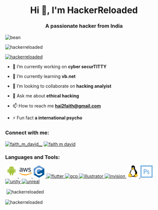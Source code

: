 <h1 align="center">Hi 👋, I'm HackerReloaded</h1>
<h3 align="center">A passionate hacker from India</h3>

<img align="center" alt="bean" width="400" src="https://www.bing.com/th/id/OGC.cd741ab1a8c2fe4639e7ef1d9a3026a3?pid=1.7&rurl=https%3a%2f%2fi.pinimg.com%2foriginals%2f76%2f0f%2f53%2f760f531b60f0c0f07b9579cdfb61ff6c.gif&ehk=c3vSOqAzr7crcHs56RgkS2BewkFtxU0WF%2f4R2Cpp1rA%3d">

<p align="left"> <img src="https://komarev.com/ghpvc/?username=hackerreloaded&label=Profile%20views&color=0e75b6&style=flat" alt="hackerreloaded" /> </p>

<p align="left"> <a href="https://github.com/ryo-ma/github-profile-trophy"><img src="https://github-profile-trophy.vercel.app/?username=hackerreloaded" alt="hackerreloaded" /></a> </p>

- 🔭 I’m currently working on **cyber securTITTY**

- 🌱 I’m currently learning **vb.net**

- 👯 I’m looking to collaborate on **hacking analyist**

- 💬 Ask me about **ethical hacking**

- 📫 How to reach me **hai2faith@gmail.com**

- ⚡ Fun fact **a international psycho**

<h3 align="left">Connect with me:</h3>
<p align="left">
<a href="https://instagram.com/faith_m_david__" target="blank"><img align="center" src="https://raw.githubusercontent.com/rahuldkjain/github-profile-readme-generator/master/src/images/icons/Social/instagram.svg" alt="faith_m_david__" height="30" width="40" /></a>
<a href="https://www.youtube.com/@FDMUSICMusiclifethebestlife" target="blank"><img align="center" src="https://raw.githubusercontent.com/rahuldkjain/github-profile-readme-generator/master/src/images/icons/Social/youtube.svg" alt="faith m david" height="30" width="40" /></a>
</p>

<h3 align="left">Languages and Tools:</h3>
<p align="left"> <a href="https://developer.android.com" target="_blank" rel="noreferrer"> <img src="https://raw.githubusercontent.com/devicons/devicon/master/icons/android/android-original-wordmark.svg" alt="android" width="40" height="40"/> </a> <a href="https://aws.amazon.com" target="_blank" rel="noreferrer"> <img src="https://raw.githubusercontent.com/devicons/devicon/master/icons/amazonwebservices/amazonwebservices-original-wordmark.svg" alt="aws" width="40" height="40"/> </a> <a href="https://www.cprogramming.com/" target="_blank" rel="noreferrer"> <img src="https://raw.githubusercontent.com/devicons/devicon/master/icons/c/c-original.svg" alt="c" width="40" height="40"/> </a> <a href="https://flutter.dev" target="_blank" rel="noreferrer"> <img src="https://www.vectorlogo.zone/logos/flutterio/flutterio-icon.svg" alt="flutter" width="40" height="40"/> </a> <a href="https://cloud.google.com" target="_blank" rel="noreferrer"> <img src="https://www.vectorlogo.zone/logos/google_cloud/google_cloud-icon.svg" alt="gcp" width="40" height="40"/> </a> <a href="https://www.adobe.com/in/products/illustrator.html" target="_blank" rel="noreferrer"> <img src="https://www.vectorlogo.zone/logos/adobe_illustrator/adobe_illustrator-icon.svg" alt="illustrator" width="40" height="40"/> </a> <a href="https://www.invisionapp.com/" target="_blank" rel="noreferrer"> <img src="https://www.vectorlogo.zone/logos/invisionapp/invisionapp-icon.svg" alt="invision" width="40" height="40"/> </a> <a href="https://www.linux.org/" target="_blank" rel="noreferrer"> <img src="https://raw.githubusercontent.com/devicons/devicon/master/icons/linux/linux-original.svg" alt="linux" width="40" height="40"/> </a> <a href="https://www.photoshop.com/en" target="_blank" rel="noreferrer"> <img src="https://raw.githubusercontent.com/devicons/devicon/master/icons/photoshop/photoshop-line.svg" alt="photoshop" width="40" height="40"/> </a> <a href="https://unity.com/" target="_blank" rel="noreferrer"> <img src="https://www.vectorlogo.zone/logos/unity3d/unity3d-icon.svg" alt="unity" width="40" height="40"/> </a> <a href="https://unrealengine.com/" target="_blank" rel="noreferrer"> <img src="https://raw.githubusercontent.com/kenangundogan/fontisto/036b7eca71aab1bef8e6a0518f7329f13ed62f6b/icons/svg/brand/unreal-engine.svg" alt="unreal" width="40" height="40"/> </a> </p>

<p>&nbsp;<img align="center" src="https://github-readme-stats.vercel.app/api?username=hackerreloaded&show_icons=true&locale=en" alt="hackerreloaded" /></p>

<p><img align="center" src="https://github-readme-streak-stats.herokuapp.com/?user=hackerreloaded&" alt="hackerreloaded" /></p>
